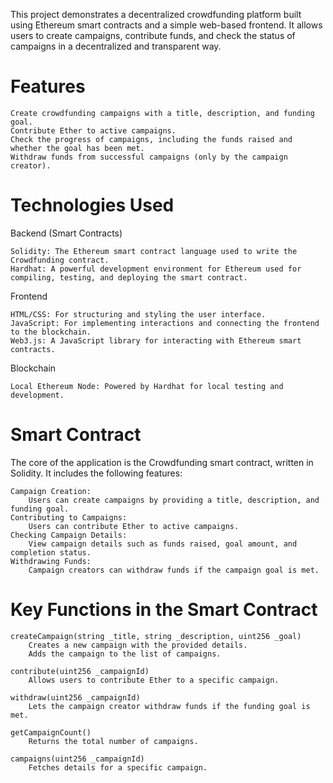 This project demonstrates a decentralized crowdfunding platform built using Ethereum smart contracts and a simple web-based frontend. It allows users to create campaigns, contribute funds, and check the status of campaigns in a decentralized and transparent way.

# Features

    Create crowdfunding campaigns with a title, description, and funding goal.
    Contribute Ether to active campaigns.
    Check the progress of campaigns, including the funds raised and whether the goal has been met.
    Withdraw funds from successful campaigns (only by the campaign creator).

# Technologies Used

Backend (Smart Contracts)

    Solidity: The Ethereum smart contract language used to write the Crowdfunding contract.
    Hardhat: A powerful development environment for Ethereum used for compiling, testing, and deploying the smart contract.

Frontend

    HTML/CSS: For structuring and styling the user interface.
    JavaScript: For implementing interactions and connecting the frontend to the blockchain.
    Web3.js: A JavaScript library for interacting with Ethereum smart contracts.

Blockchain

    Local Ethereum Node: Powered by Hardhat for local testing and development.

 # Smart Contract

The core of the application is the Crowdfunding smart contract, written in Solidity. It includes the following features:

    Campaign Creation:
        Users can create campaigns by providing a title, description, and funding goal.
    Contributing to Campaigns:
        Users can contribute Ether to active campaigns.
    Checking Campaign Details:
        View campaign details such as funds raised, goal amount, and completion status.
    Withdrawing Funds:
        Campaign creators can withdraw funds if the campaign goal is met.

# Key Functions in the Smart Contract

    createCampaign(string _title, string _description, uint256 _goal)
        Creates a new campaign with the provided details.
        Adds the campaign to the list of campaigns.

    contribute(uint256 _campaignId)
        Allows users to contribute Ether to a specific campaign.

    withdraw(uint256 _campaignId)
        Lets the campaign creator withdraw funds if the funding goal is met.

    getCampaignCount()
        Returns the total number of campaigns.

    campaigns(uint256 _campaignId)
        Fetches details for a specific campaign.

